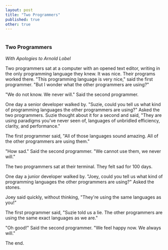 ```yaml
---
layout: post
title: "Two Programmers"
published: true
other: true
---
```

# 
# 
### Two Programmers

*With Apologies to Arnold Lobel*

Two programmers sat at a computer with an opened text editor, writing in the only programming language they knew. It was nice. Their programs worked there. "This programming language is very nice," said the first programmer. "But I wonder what the other programmers are using?"

"We do not know. We never will."  Said the second programmer.

One day a senior developer walked by. "Suzie, could you tell us what kind of programming languages the other programmers are using?"  Asked the two programmers. Suzie thought about it for a second and said, "They are using paradigms you've never seen of, languages of unbridled efficiency, clarity, and performance."

The first programmer said, "All of those languages sound amazing. All of the other programmers are using them."

"How sad." Said the second programmer. "We cannot use them, we never will."

The two programmers sat at their terminal. They felt sad for 100 days.

One day a junior developer walked by. "Joey, could you tell us what kind of programming languages the other programmers are using?" Asked the stones.

Joey said quickly, without thinking, "They're using the same languages as you!"

The first programmer said, "Suzie told us a lie. The other programmers are using the same exact languages as we are."

"Oh good!"  Said the second programmer. "We feel happy now. We always will."

The end.
